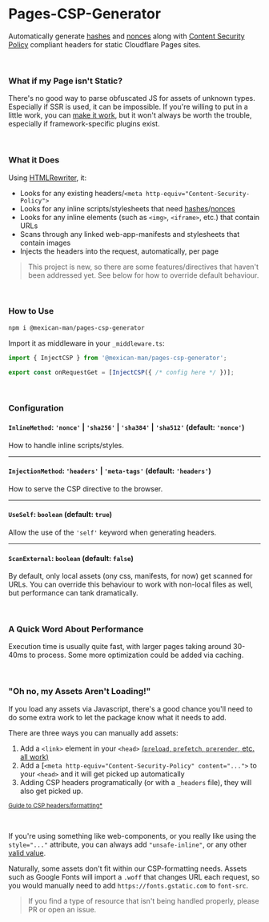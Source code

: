 # Pages-CSP-Generator
Automatically generate [hashes](https://content-security-policy.com/hash/) and [nonces](https://content-security-policy.com/nonce/) along with [Content Security Policy](https://content-security-policy.com/) compliant headers for static Cloudflare Pages sites.

<br />

### What if my Page isn't Static?
There's no good way to parse obfuscated JS for assets of unknown types. Especially if SSR is used, it can be impossible. If you're willing to put in a little work, you can [make it work](#"oh-no-my-assets-arent-loading"), but it won't always be worth the trouble, especially if framework-specific plugins exist.

<br />

### What it Does
Using [HTMLRewriter](https://developers.cloudflare.com/workers/runtime-apis/html-rewriter), it:
- Looks for any existing headers/`<meta http-equiv="Content-Security-Policy">`
- Looks for any inline scripts/stylesheets that need [hashes](https://content-security-policy.com/hash/)/[nonces](https://content-security-policy.com/nonce/)
- Looks for any inline elements (such as `<img>`, `<iframe>`, etc.) that contain URLs
- Scans through any linked web-app-manifests and stylesheets that contain images
- Injects the headers into the request, automatically, per page

> This project is new, so there are some features/directives that haven't been addressed yet. See below for how to override default behaviour.

<br />

### How to Use
```sh
npm i @mexican-man/pages-csp-generator
```
Import it as middleware in your `_middleware.ts`:
```ts
import { InjectCSP } from '@mexican-man/pages-csp-generator';

export const onRequestGet = [InjectCSP({ /* config here */ })];
```
<br />

### Configuration


#### `InlineMethod`: `'nonce'` |  `'sha256'` | `'sha384'` | `'sha512'` (default: `'nonce'`)
How to handle inline scripts/styles.

<hr />

#### `InjectionMethod`: `'headers'` | `'meta-tags'` (default: `'headers'`)
How to serve the CSP directive to the browser.

<hr />

#### `UseSelf`: `boolean` (default: `true`)
Allow the use of the `'self'` keyword when generating headers.

<hr />

#### `ScanExternal`: `boolean` (default: `false`)
By default, only local assets (ony css, manifests, for now) get scanned for URLs. You can override this behaviour to work with non-local files as well, but performance can tank dramatically.

<br />

### A Quick Word About Performance
Execution time is usually quite fast, with larger pages taking around 30-40ms to process. Some more optimization could be added via caching.

<br />

### "Oh no, my Assets Aren't Loading!"
If you load any assets via Javascript, there's a good chance you'll need to do some extra work to let the package know what it needs to add.

There are three ways you can manually add assets:
1. Add a `<link>` element in your `<head>` [(`preload`, `prefetch`, `prerender`, etc. all work)](https://developer.mozilla.org/en-US/docs/Web/HTML/Link_types/preload)
1. Add a [`<meta http-equiv="Content-Security-Policy" content="...">` to your `<head>` and it will get picked up automatically
1. Adding CSP headers programatically (or with a `_headers` file), they will also get picked up.

<small>[Guide to CSP headers/formatting*](https://content-security-policy.com/)</small>

<br />

If you're using something like web-components, or you really like using the `style="..."` attribute, you can always add `"unsafe-inline"`, or any other [valid value](https://content-security-policy.com/#source_list).


Naturally, some assets don't fit within our CSP-formatting needs. Assets such as Google Fonts will import a `.woff` that changes URL each request, so you would manually need to add `https://fonts.gstatic.com` to `font-src`.

> If you find a type of resource that isn't being handled properly, please PR or open an issue.
